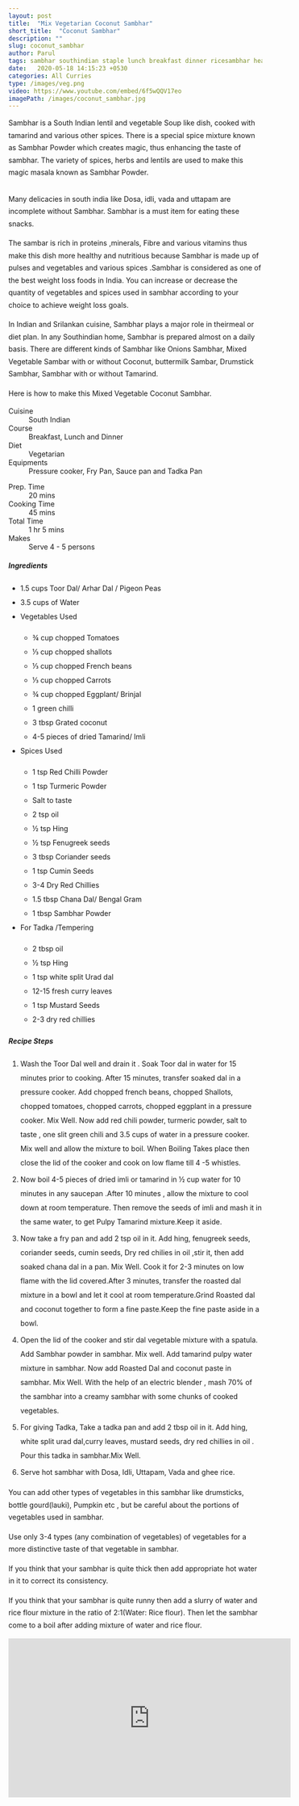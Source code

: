 ```yaml
---
layout: post
title:  "Mix Vegetarian Coconut Sambhar"
short_title:  "Coconut Sambhar"
description: ""
slug: coconut_sambhar
author: Parul
tags: sambhar southindian staple lunch breakfast dinner ricesambhar healthy idlisambhar dosasambhar vadasambhar vegetable lentil stew mildspicy foodyindianmom protein richfood mixedvegetables tadka indian recipe popular srilankan cuisines arhardal toordal tastysambhar homestyle delicious
date:   2020-05-18 14:15:23 +0530
categories: All Curries
type: /images/veg.png
video: https://www.youtube.com/embed/6f5wQQV17eo
imagePath: /images/coconut_sambhar.jpg
---
```

<p class="text-justify" style="line-height: 175%;">
Sambhar is a South Indian lentil and vegetable Soup like dish, cooked with tamarind and various other spices. There is a special spice mixture known as Sambhar Powder which creates magic, thus enhancing the taste of sambhar. The variety of spices, herbs and lentils are used to make this magic masala known as Sambhar Powder.
</p>

<div class="row">
    <div class="col-md-12"><img src="../images/coconut_sambhar.jpg" alt="" class="rounded img-fluid mb-2"></div>
</div>

<p class="text-justify" style="line-height: 175%;">
Many delicacies in south india like Dosa, idli, vada and  uttapam  are incomplete without Sambhar. Sambhar is a must item for eating these snacks.
</p>

<p class="text-justify" style="line-height: 175%;">
The sambar is rich in proteins ,minerals, Fibre and various vitamins thus make this dish more healthy and nutritious because Sambhar is made up of pulses and vegetables and various spices .Sambhar is considered as one of the  best weight loss foods in India. You can increase or decrease the quantity of vegetables and spices used in sambhar according to your choice to achieve weight loss goals.
</p>

<p class="text-justify" style="line-height: 175%;">
In Indian and Srilankan cuisine, Sambhar plays a major role in theirmeal or diet plan. In any Southindian home, Sambhar is prepared almost on a daily basis. There are different kinds of Sambhar like Onions Sambhar, Mixed Vegetable Sambar with or without Coconut, buttermilk Sambar, Drumstick Sambhar, Sambhar with or without Tamarind.
</p>

<p class="text-justify" style="line-height: 175%;">
Here is how to make this Mixed Vegetable Coconut Sambhar.
</p>

<div class="row">
    <div class="col-md-6">
        <dl class="row">
            <dt class="col-sm-4">Cuisine</dt><dd class="col-sm-7">South Indian</dd>
            <dt class="col-sm-4">Course</dt><dd class="col-sm-7">Breakfast, Lunch and Dinner</dd>
            <dt class="col-sm-4">Diet</dt><dd class="col-sm-7">Vegetarian</dd>
            <dt class="col-sm-4">Equipments</dt><dd class="col-sm-7">Pressure cooker, Fry Pan, Sauce pan and Tadka Pan</dd>
        </dl>
    </div>
    <div class="col-md-6">
        <dl class="row">
            <dt class="col-sm-5">Prep. Time</dt><dd class="col-sm-7">20 mins</dd>
            <dt class="col-sm-5">Cooking Time</dt><dd class="col-sm-7">45 mins</dd>
            <dt class="col-sm-5">Total Time</dt><dd class="col-sm-7">1 hr 5 mins</dd>
            <dt class="col-sm-5">Makes</dt><dd class="col-sm-7">Serve 4 - 5 persons</dd>
        </dl>
    </div>
</div>

<section>
    <div class="recipe-section-divider"></div>
    <div class="row" id="ingredients">
        <div class="col-md-12"><h5 class="font-weight-bold">Ingredients</h5></div>
    </div>
    <div class="row">
        <div class="col-md-12">            
            <ul style="line-height: 200%">
                <li>1.5 cups Toor Dal/ Arhar Dal / Pigeon Peas</li>
                <li>3.5 cups of Water</li>
                <li>Vegetables Used</li>
                <ul>
                    <li>¾ cup chopped Tomatoes</li>
                    <li>⅓ cup chopped shallots</li>
                    <li>⅓ cup chopped French beans</li>
                    <li>⅓ cup chopped Carrots</li>
                    <li>¾  cup chopped Eggplant/ Brinjal</li>
                    <li>1 green chilli</li>
                    <li>3 tbsp Grated coconut</li>
                    <li>4-5 pieces of dried Tamarind/ Imli</li>
                </ul>
                <li>Spices Used</li>
                <ul>
                    <li>1 tsp Red Chilli Powder</li>
                    <li>1 tsp Turmeric Powder</li>
                    <li>Salt to taste</li>
                    <li>2 tsp oil </li>
                    <li>½ tsp Hing</li>
                    <li>½ tsp Fenugreek seeds</li>
                    <li>3 tbsp Coriander seeds</li>
                    <li>1 tsp Cumin Seeds</li>
                    <li>3-4 Dry Red Chillies</li>
                    <li>1.5 tbsp Chana Dal/ Bengal Gram</li>
                    <li>1 tbsp Sambhar Powder</li>
                </ul>
                <li>For Tadka /Tempering</li>
                <ul>
                    <li>2 tbsp oil</li>
                    <li>½ tsp Hing</li>
                    <li>1 tsp white split Urad dal</li>
                    <li>12-15 fresh curry leaves</li>
                    <li>1 tsp Mustard Seeds</li>
                    <li>2-3 dry red chillies</li>
                </ul>
            </ul>
        </div>
    </div>
</section>
<div class="recipe-section-divider"></div>
<div class="row" id="recipe">
        <div class="col-md-12"><h5 class="font-weight-bold">Recipe Steps</h5></div>
    </div>
<div class="row">
    <div class="col-md-12">
        <ol class="post-list text-justify" style="line-height: 200%">
            <li style="margin-bottom:5px;">Wash the Toor Dal well and drain it . Soak Toor dal in water for 15 minutes  prior to cooking. After 15 minutes, transfer soaked dal in a pressure cooker. Add chopped french beans, chopped Shallots, chopped tomatoes, chopped carrots, chopped eggplant  in a pressure cooker. Mix Well. Now add red chili powder, turmeric powder, salt to taste , one slit green chili and 3.5 cups of water in a pressure cooker. Mix well and allow the mixture to boil. When Boiling Takes place then close the lid of the cooker and cook on low flame till  4 -5 whistles.</li>
            <li style="margin-bottom:5px;">Now boil 4-5 pieces of dried imli or tamarind in ½ cup water for 10 minutes in any saucepan .After 10 minutes , allow the mixture to cool down at room temperature. Then remove the seeds of imli and mash it in the same water,  to get Pulpy Tamarind mixture.Keep it aside.</li>
            <li style="margin-bottom:5px;">Now take a fry pan and add 2 tsp oil in it. Add  hing, fenugreek seeds, coriander seeds, cumin seeds, Dry red chilies in oil ,stir it, then add soaked chana dal  in a pan. Mix Well. Cook it for 2-3 minutes on low flame with the lid covered.After 3 minutes, transfer the roasted dal mixture in a bowl and let it cool at room temperature.Grind Roasted dal and coconut together to form a fine paste.Keep  the fine paste  aside in a bowl.</li>
            <li style="margin-bottom:5px;">Open the lid of the cooker and stir dal  vegetable mixture with  a spatula. Add Sambhar powder in sambhar. Mix well. Add tamarind pulpy water mixture in sambhar. Now add Roasted Dal and coconut paste in sambhar. Mix Well. With the help of an electric blender , mash 70% of the sambhar into a creamy sambhar with some chunks of cooked vegetables.</li>
            <li style="margin-bottom:5px;">For giving Tadka, Take a tadka pan and add 2 tbsp oil in it. Add hing, white split urad dal,curry leaves, mustard seeds, dry red chillies in oil . Pour this tadka in sambhar.Mix Well.</li>
            <li style="margin-bottom:5px;">Serve hot sambhar with Dosa, Idli, Uttapam, Vada and ghee rice.</li>
        </ol>
        <p class="text-justify" style="line-height: 175%;"><i class="fas fa-lightbulb"></i> You can add other types of vegetables in this sambhar like drumsticks, bottle gourd(lauki), Pumpkin etc , but be careful about the portions of vegetables used in sambhar.</p>
        <p class="text-justify" style="line-height: 175%;"><i class="fas fa-lightbulb"></i> Use only 3-4 types (any combination of vegetables) of vegetables for a more distinctive taste of that vegetable in sambhar.</p>
        <p class="text-justify" style="line-height: 175%;"><i class="fas fa-lightbulb"></i> If you think that your sambhar is quite thick then add appropriate hot water in it to correct its consistency.</p>
        <p class="text-justify" style="line-height: 175%;"><i class="fas fa-lightbulb"></i> If you think that your sambhar is quite runny then add a slurry of water and rice flour mixture in the ratio of 2:1(Water: Rice flour). Then let the sambhar come to a boil after adding mixture of water and rice flour.</p>
    </div>
</div>
<div class="row" id="video">
    <div class="col-md-12">
        <div class="embed-responsive embed-responsive-16by9">
            <iframe width="560" height="315" src="https://www.youtube.com/embed/6f5wQQV17eo" frameborder="0" allow="accelerometer; autoplay; encrypted-media; gyroscope; picture-in-picture" allowfullscreen></iframe>
        </div>
    </div>
</div>
<br>